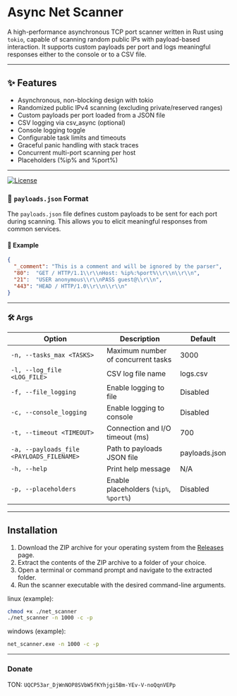 # Async Net Scanner

A high-performance asynchronous TCP port scanner written in Rust using `tokio`, capable of scanning random public IPs with payload-based interaction. It supports custom payloads per port and logs meaningful responses either to the console or to a CSV file.

---
## ✨ Features

- Asynchronous, non-blocking design with tokio
- Randomized public IPv4 scanning (excluding private/reserved ranges)
- Custom payloads per port loaded from a JSON file
- CSV logging via csv_async (optional)
- Console logging toggle
- Configurable task limits and timeouts
- Graceful panic handling with stack traces
- Concurrent multi-port scanning per host
- Placeholders (%ip% and %port%)

---
[![License](https://img.shields.io/badge/license-MIT-blue.svg)](LICENSE)


### 📄 `payloads.json` Format

The `payloads.json` file defines custom payloads to be sent for each port during scanning. This allows you to elicit meaningful responses from common services.

#### 🧾 Example

```json
{
  "_comment": "This is a comment and will be ignored by the parser",
  "80":  "GET / HTTP/1.1\\r\\nHost: %ip%:%port%\\r\\n\\r\\n",
  "21":  "USER anonymous\\r\\nPASS guest@\\r\\n",
  "443": "HEAD / HTTP/1.0\\r\\n\\r\\n"
}
```
---
### 🛠️ Args


| Option                                    | Description                            | Default       |
|-------------------------------------------|----------------------------------------|---------------|
| `-n, --tasks_max <TASKS>`                 | Maximum number of concurrent tasks     | 3000          |
| `-l, --log_file <LOG_FILE>`               | CSV log file name                      | logs.csv      |
| `-f, --file_logging`                      | Enable logging to file                 | Disabled      |
| `-c, --console_logging`                   | Enable logging to console              | Disabled      |
| `-t, --timeout <TIMEOUT>`                 | Connection and I/O timeout (ms)        | 700           |
| `-a, --payloads_file <PAYLOADS_FILENAME>` | Path to payloads JSON file             | payloads.json |
| `-h, --help`                              | Print help message                     | N/A           |
| `-p, --placeholders`                      | Enable placeholders (`%ip%`, `%port%`) | Disabled      |
---
## Installation

1. Download the ZIP archive for your operating system from the [Releases](https://github.com/cxdsad/net_scanner/releases) page.
2. Extract the contents of the ZIP archive to a folder of your choice.
3. Open a terminal or command prompt and navigate to the extracted folder.
4. Run the scanner executable with the desired command-line arguments.

linux (example):
```bash
chmod +x ./net_scanner
./net_scanner -n 1000 -c -p
```

windows (example):
```cmd
net_scanner.exe -n 1000 -c -p
```
---
### Donate
TON: `UQCP53ar_DjWnNOP8SVbW5fKYhjgi5Bm-YEv-V-noQqnVEPp`
